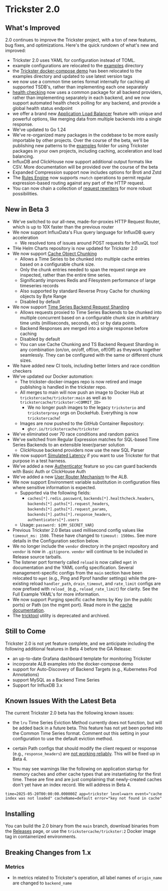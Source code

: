 # Trickster 2.0

## What's Improved

2.0 continues to improve the Trickster project, with a ton of new features, bug fixes, and optimizations. Here's the quick rundown of what's new and improved:

- Trickster 2.0 uses YAML for configuration instead of TOML.
- example configurations are relocated to the [examples](../examples/conf) directory
- the [Trickster docker-compose demo](../examples/docker-compose) has been relocated to the examples directory and updated to use latest version tags
- we now use a common time series format internally for caching all supported TSDB's, rather than implementing each one separately
- [health checking](./health.md) now uses a common package for all backend providers, rather than implementing separately in each backend, and we now support automated health check polling for any backend, and provide a global health status endpoint
- we offer a brand new [Application Load Balancer](./alb.md) feature with unique and powerful options, like merging data from multiple backends into a single response.
- We've updated to Go 1.24
- We've re-organized many packages in the codebase to be more easily importable by other projects. Over the course of the beta, we'll be publishing new patterns to the [examples](../examples/) folder for using Trickster packages in your own projects, including caching, acceleration and load balancing.
- InfluxDB and ClickHouse now support additional output formats like CSV. More documentation will be provided over the course of the beta
- Expanded Compression support now includes options for Broti and Zstd
- The [Rules Engine](./rule.md) now supports `rmatch` operations to permit regular expression-based routing against any part of the HTTP request.
- You can now chain a collection of [request rewriters](./request_rewriters.md) for more robust possibilities.


## New in Beta 3
- We've switched to our all-new, made-for-proxies HTTP Request Router, which is up to 10X faster than the previous router
- We now support InfluxData's Flux query language for InfluxDB query acceleration
  - We resolved tons of issues around POST requests for InfluxQL too!
- THe Helm Charts repository is now updated for Trickster 2.0
- We now support [Cache Object Chunking](./chunked_caching.md)
  - Allows a Time Series to be chunked into multiple cache entries based on a configurable chunk size.
  - Only the chunk entries needed to span the request range are inspected, rather than the entire time series.
  - Significantly improves Redis and Filesystem performance of large timeseries records
  - Also supported by standard Reverse Proxy Cache for chunking objects by Byte Range
  - Disabled by default
- We now support [Time Series Backend Request Sharding](./timeseries_sharding.md)
  - Allows requests proxied to Time Series Backends to be chunked into multiple concurrent based on a configurable chunk size in arbitrary time units (milliseconds, seconds, etc) or by data points.
  - Backend Responses are merged into a single response before caching
  - Disabled by default
  - You can use Cache Chunking and TS Backend Request Sharding in any combination (on/on, on/off, off/on, off/0ff) as theywork together seamlessly. They can be configured with the same or different chunk sizes.
- We have added new CI tools, including better linters and race condition checkers
- We've updated our Docker automation:
  - The trickster-docker-images repo is now retired and image publishing is handled in the trickster repo.
  - All merges to main will now push an image to Docker Hub at `trickstercache/trickster:main` as well as to `trickstercache/trickster:<COMMIT_ID>`
    - We no longer push images to the legacy `tricksterio` and `tricksterproxy` orgs on DockeHub. Everything is now `trickstercache`!
  - Images are now pushed to the GitHub Container Repository:
    - `ghcr.io/trickstercache/trickster`
- We've eliminated over 70 race conditions and random panics
- We've switched from Regular Expression matches for SQL-based Time Series Backends to an extensible lexer/parser solution
  - ClickHouse backend providers now use the new SQL Parser
- We now support [Simulated Latency](./simulated-latency.md) if you want to use Trickster for that purpose in a test harness.
- We've added a new [Authenticator](authenticator.md) feature so you can guard backends with Basic Auth or ClickHouse Auth
- We've added a new [User Router Mechanism](alb.md) to the ALB.
- We now support Environment variable substitution in configuration files where sensitive information is expected.
  - Supported via the following fields:
    - `caches[*].redis.password`, `backends[*].healthcheck.headers`, `backends[*].paths[*].request_headers`, `backends[*].paths[*].request_params`, `backends[*].paths[*].response_headers`, `authenticators[*].users`
  - Usage: `password: ${MY_SECRET_VAR}`
- Previous Trickster 2.0 Betas used millisecond config values like `timeout_ms: 1500`. These have changed to `timeout: 1500ms`. See more details in the Configuration section below.
- We no longer include the `vendor` directory in the project repository and `vendor` is now in `.gitignore`. `vendor` will continue to be included in Release source tarballs.
- The listener port formerly called `reload` is now called `mgmt` in documentation and the YAML config specification. Several management-specific configs from the `main` section have been relocated to `mgmt` (e.g., Ping and Pprof handler settings) while the pre-existing reload `handler_path`, `drain_timeout`, and `rate_limit` configs are now prefixed with `reload_` (e.g., `reload_rate_limit`) for clarity. See the Full Example YAML's for more information.
- We now support Purging specific cache items by Key (on the public ports) or Path (on the mgmt port). Read more in the [cache documentation](./caches.md).
- The [tricktool](https://github.com/trickstercache/tricktool) utility is deprecated and archived.

## Still to Come

Trickster 2.0 is not yet feature complete, and we anticipate including the following additional features in Beta 4 before the GA Release:
- an up-to-date Grafana dashboard template for monitoring Trickster
- incorporate ALB examples into the docker-compose demo
- support for Auto-Discovery of Backend Targets (e.g., Kubernetes Pod Annotations)
- support MySQL as a Backend Time Series
- Support for InfluxDB 3.x

## Known Issues With the Latest Beta

The current Trickster 2.0 beta has the following known issues:

- the `lru` Time Series Eviction Method currently does not function, but will be added back in a future beta. This feature has not yet been ported into the Common Time Series format. Comment out this setting in your configuration to use the default eviction method.

- certain Path configs that should modify the client request or response (e.g., `response_headers`) are [not working reliably](https://github.com/trickstercache/trickster/issues/671). This will be fixed up in Beta 4.

- You may see warnings like the following on application startup for memory caches and other cache types that are instantiating for the first time. These are fine and are just complaining that newly-created caches don't yet have an index record. We will address in Beta 4.

```
time=2025-05-20T00:00:00.000000Z app=trickster level=warn event="cache index was not loaded" cacheName=default error="key not found in cache"
```

## Installing

You can build the 2.0 binary from the `main` branch, download binaries from the [Releases](http://github.com/trickstercache/trickster/releases) page, or use the `trickstercache/trickster:2` Docker image tag in containerized environments.

## Breaking Changes from 1.x

### Metrics

- In metrics related to Trickster's operation, all label names of `origin_name` are changed to `backend_name`
